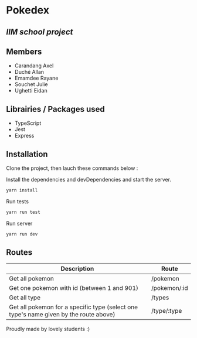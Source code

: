 # Pokedex
## _IIM school project_

## Members

- Carandang Axel
- Duché Allan
- Emamdee Rayane
- Souchet Julie
- Ughetti Eidan

## Librairies / Packages used

- TypeScript
- Jest
- Express

## Installation

Clone the project, then lauch these commands below :

Install the dependencies and devDependencies and start the server.

```sh
yarn install
```

Run tests

```sh
yarn run test
```
Run server

```sh
yarn run dev
```

## Routes

| Description | Route |
| ------ | ------ |
| Get all pokemon |/pokemon|
| Get one pokemon with id (between 1 and 901)|/pokemon/:id |
| Get all type |/types |
| Get all pokemon for a specific type (select one type's name given by the route above)|/type/:type |

Proudly made by lovely students :)


